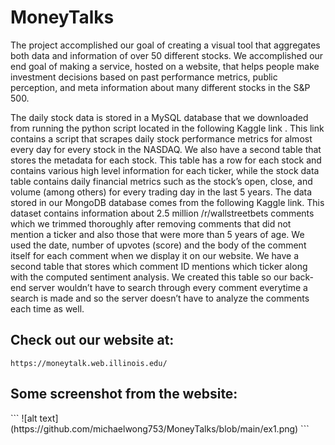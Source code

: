 # MoneyTalks
The project accomplished our goal of creating a visual tool that aggregates both data and information of over 50 different stocks. We accomplished our end goal of making a service, hosted on a website, that helps people make investment decisions based on past performance metrics, public perception, and meta information about many different stocks in the S&amp;P 500.

The daily stock data is stored in a MySQL database that we downloaded from running the python script located in the following Kaggle link . This link contains a script that scrapes daily stock performance metrics for almost every day for every stock in the NASDAQ. We also have a second table that stores the metadata for each stock. This table has a row for each stock and contains various high level information for each ticker, while the stock data table contains daily financial metrics such as the stock’s open, close, and volume (among others) for every trading day in the last 5 years. 
The data stored in our MongoDB database comes from the following Kaggle link.
This dataset contains information about 2.5 million /r/wallstreetbets comments which we trimmed thoroughly after removing comments that did not mention a ticker and also those that were more than 5 years of age. We used the date, number of upvotes (score) and the body of the comment itself for each comment when we display it on our website. We have a second table that stores which comment ID mentions which ticker along with the computed sentiment analysis. We created this table so our back-end server wouldn’t have to search through every comment everytime a search is made and so the server doesn’t have to analyze the comments each time as well. 


<h2>Check out our website at:</h2>

```
https://moneytalk.web.illinois.edu/
```

<h2>Some screenshot from the website:</h2>
```
![alt text](https://github.com/michaelwong753/MoneyTalks/blob/main/ex1.png)
```

